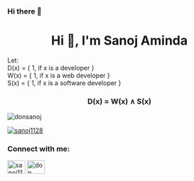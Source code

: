 ### Hi there 👋

<h1 align="center">Hi 👋, I'm Sanoj Aminda</h1>
<p align="left">
Let: <br>
    D(x) = { 1, if x is a developer } <br>
    W(x) = { 1, if x is a web developer } <br>
    S(x) = { 1, if x is a software developer }
</p>
<h3 align="center">D(x) = W(x) ∧ S(x)</h3> 

<p align="left"> <img src="https://komarev.com/ghpvc/?username=donsanoj&label=Profile%20views&color=0e75b6&style=flat" alt="donsanoj" /> </p>

<p align="left"> <a href="https://twitter.com/sanoj1128" target="blank"><img src="https://img.shields.io/twitter/follow/sanoj1128?logo=twitter&style=for-the-badge" alt="sanoj1128" /></a> </p>
<h3 align="left">Connect with me:</h3>
<p align="left">
<a href="https://twitter.com/sanoj1128" target="blank"><img align="center" src="https://raw.githubusercontent.com/rahuldkjain/github-profile-readme-generator/master/src/images/icons/Social/twitter.svg" alt="sanoj1128" height="30" width="40" /></a>
<a href="https://fb.com/don sanoj" target="blank"><img align="center" src="https://raw.githubusercontent.com/rahuldkjain/github-profile-readme-generator/master/src/images/icons/Social/facebook.svg" alt="don sanoj" height="30" width="40" /></a>
</p>
